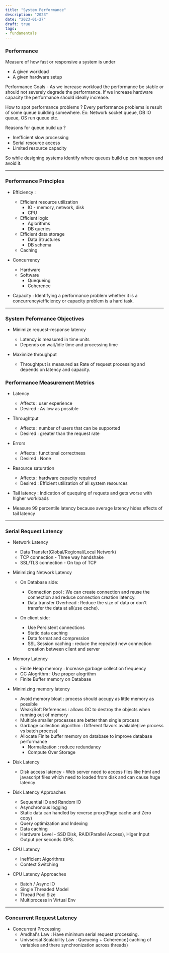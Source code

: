 ```yaml
---
title: "System Performance"
description: "2023"
date: "2023-01-27"
draft: true
tags:
- fundamentals
---
```



### Performance 
Measure of how fast or responsive a system is under 
- A given workload 
- A given hardware setup

Performance Goals  - As we increase workload the performance be stable or should not severely degrade the performance. If we increase hardware capacity the performance should ideally increase. 

How to spot performance problems ? 
Every performance problems is result of some queue building somewhere. Ex: Network socket queue, DB IO queue, OS run queue etc. 

Reasons for queue build up ? 
- Inefficient slow processing
- Serial resource access
- Limited resource capacity 

So while designing systems identify where queues build up can happen and avoid it. 

--- 

### Performance Principles 
- Efficiency :
    - Efficient resource utilization
        - IO - memory, network, disk
        - CPU 
    - Efficient logic 
        - Aglorithms 
        - DB queries 
    - Efficient data storage 
        - Data Structures
        - DB schema 
    - Caching 

- Concurrency 
    - Hardware
    - Software 
        - Quequeing 
        - Coherence 

- Capacity : Identifying a performance problem whether it is a concurrency/efficiency or capacity problem is a hard task. 

--- 

### System Peformance Objectives 
- Minimize request-response latency
    - Latency is measured in time units
    - Depends on wait/idle time and processing time

- Maximize throughput 
    - Throughtput is measured as Rate of request processing and depends on latency and capacity. 


### Performance Measurement Metrics

- Latency 
    - Affects : user experience
    - Desired : As low as possible

- Throughtput 
    - Affects : number of users that can be supported
    - Desired : greater than the request rate 

- Errors 
    - Affects : functional correctness
    - Desired : None 

- Resource saturation 
    - Affects : hardware capacity required
    - Desired : Efficient utilization of all system resources

- Tail latency : Indication of quequing of requets and gets worse with higher workloads 

- Measure 99 percentile latency because average latency hides effects of tail latency


--- 

### Serial Request Latency 

- Network Latency 
    - Data Transfer(Global/Regional/Local Network)
    - TCP connection - Three way handshake
    - SSL/TLS connection - On top of TCP 

- Minimizing Network Latency 
    - On Database side:
        - Connection pool : We can create connection and reuse the connection and reduce connection creation latency. 
        - Data transfer Overhead : Reduce the size of data or don't transfer the data at all(use cache).

    - On client side:
        - Use Persistent connections 
        - Static data caching 
        - Data format and compression
        - SSL Session caching : reduce the repeated new connection creation between client and server 

- Memory Latency 
    - Finite Heap memory : Increase garbage collection frequency
    - GC Alogrithm : Use proper alogrithm 
    - Finite Buffer memory on Database 
    
- Minimizing memory latency 
    - Avoid memory bloat : process should accupy as little memory as possible
    - Weak/Soft References : allows GC to destroy the objects when running out of memory
    - Multiple smaller processes are better than single process
    - Garbage collection algorithm : Different flavors available(live process vs batch process)
    - Allocate Finite buffer memory on database to improve database performance 
        -  Normalization : reduce redundancy 
        -  Compute Over Storage 

- Disk Latency 
    - Disk access latency - Web server need to access files like html and javascript files which need to loaded from disk and can cause huge latency

- Disk Latency Approaches 
    - Sequential IO and Random IO 
    - Asynchronous logging 
    - Static data can handled by reverse proxy(Page cache and Zero copy)
    - Query optimization and Indexing 
    - Data caching 
    - Hardware Level - SSD Disk, RAID(Parallel Access), Higer Input Output per seconds IOPS.

- CPU Latency 
    - Inefficient Algorithms 
    - Context Switching 

- CPU Latency Approaches
    - Batch / Async IO 
    - Single Threaded Model 
    - Thread Pool Size 
    - Multiprocess in Virtual Env 

--- 

### Concurrent Request Latency 

- Concurrent Processing 
    - Amdhal's Law : Have minimum serial request processing.  
    - Univsersal Scalability Law : Queueing + Coherence( caching of variables and there synchronization across threads)
 







